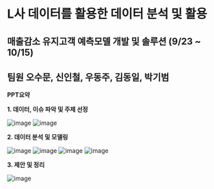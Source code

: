 # L사 데이터를 활용한 데이터 분석 및 활용 
## 매출감소 유지고객 예측모델 개발 및 솔루션 (9/23 ~ 10/15)


**팀원**
**오수문, 신인철, 우동주, 김동일, 박기범**
--------------------


**PPT요약**


**1. 데이터, 이슈 파악 및 주제 선정**

![image](https://user-images.githubusercontent.com/92708600/143972862-681b7d67-935a-4916-9408-4ff7e4448ccb.png)
![image](https://user-images.githubusercontent.com/92708600/143972987-df7542d5-5193-4d06-9161-98cbf3740a06.png)


**2. 데이터 분석 및 모델링**

![image](https://user-images.githubusercontent.com/92708600/143977684-1fdeb478-b16d-468c-8642-3b1d493d565f.png)
![image](https://user-images.githubusercontent.com/92708600/143977717-ead10c7b-465e-4c00-8840-f0645ba24b10.png)
![image](https://user-images.githubusercontent.com/92708600/143977787-bd48cc7d-4304-4298-98e2-cad52f0a8fe6.png)
![image](https://user-images.githubusercontent.com/92708600/143977832-8afade0b-d1c8-4eab-88dd-85ae75fc3cf3.png)

**3. 제안 및 정리**

![image](https://user-images.githubusercontent.com/92708600/143977910-b51d89fb-aa69-4c50-9823-980ebbed58cc.png)





